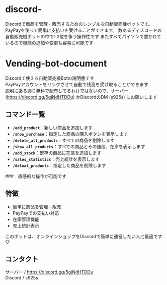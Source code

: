 # discord-
Discordで商品を管理・販売するためのシンプルな自動販売機ボットです。PayPayを使って簡単に支払いを受けることができます。
数あるディスコードの自動販売機ボットの中で1.2位を争う操作性です
またすべてパイソンで書かれているので機能の追加や変更も容易に可能です

# Vending-bot-document
Discordで使える自動販売機Botの説明書です  
PayPayアカウントをリンクさせて自動で残高を受け取ることができます  
説明にある通り無料で配布してるわけではないので、サーバー (https://discord.gg/5gjNdHTDDu) かDiscordのDM (s925s) にお願いします 

## コマンド一覧

- **`/add_product`**：新しい商品を追加します
- **`/show_purchase`**：指定した商品の購入ボタンを表示します
- **`/delete_all_products`**：すべての商品を削除します
- **`/show_all_products`**：すべての商品とその値段、在庫を表示します
- **`/add_stock`**：既存の商品に在庫を追加します
- **`/sales_statistics`**：売上統計を表示します
- **`/deleat_products`**：指定した商品を削除します

###　直感的な操作が可能です 

## 特徴

- 簡単に商品を管理・販売
- PayPayでの支払い対応
- 在庫管理機能
- 売上統計表示

このボットは、オンラインショップをDiscordで簡単に運営したい人に最適です♡

## コンタクト
サーバー / https://discord.gg/5gjNdHTDDu  
Discord / s925s
